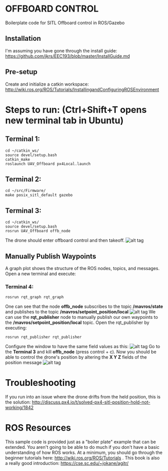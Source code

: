# OFFBOARD CONTROL
Boilerplate code for SITL Offboard control in ROS/Gazebo
## Installation
I'm assuming you have gone through the install guide: https://github.com/jkrs/EEC193/blob/master/InstallGuide.md

## Pre-setup
Create and initialize a catkin workspace: http://wiki.ros.org/ROS/Tutorials/InstallingandConfiguringROSEnvironment

# Steps to run: (Ctrl+Shift+T opens new terminal tab in Ubuntu)

## Terminal 1:
```
cd ~/catkin_ws/
source devel/setup.bash
catkin_make
roslaunch UAV_Offboard px4Local.launch 
```

## Terminal 2:
```
cd ~/src/Firmware/ 
make posix_sitl_default gazebo
```

## Terminal 3:
```
cd ~/catkin_ws/
source devel/setup.bash
rosrun UAV_Offboard offb_node
```
The drone should enter offboard control and then takeoff.
![alt tag](https://github.com/jkrs/EEC193/raw/master/UAV_Offboard/readme_resources/takeoff.gif)

## Manually Publish Waypoints
A graph plot shows the structure of the ROS nodes, topics, and messages.
Open a new terminal and execute:
### Terminal 4:
```
rosrun rqt_graph rqt_graph
```
One can see that the node **offb_node** subscribes to the topic **/mavros/state** and publishes to the topic **/mavros/setpoint_position/local**
![alt tag](https://github.com/jkrs/EEC193/raw/master/UAV_Offboard/readme_resources/rqt_graph.PNG)
We can use the **rqt_publisher** node to manually publish our own waypoints to the **/mavros/setpoint_position/local** topic. Open the rqt_publisher by executing:
```
rosrun rqt_publisher rqt_publisher
```
Configure the window to have the same field values as this:
![alt tag](https://github.com/jkrs/EEC193/raw/master/UAV_Offboard/readme_resources/rqt_pub_settings.png)
Go to the **Terminal 3** and kill **offb_node** (press control + c).  Now you should be able to control the drone's position by altering the **X Y Z** fields of the position message
![alt tag](https://github.com/jkrs/EEC193/raw/master/UAV_Offboard/readme_resources/pos_control.gif)

# Troubleshooting
If you run into an issue where the drone drifts from the held position, this is the solution: http://discuss.px4.io/t/solved-px4-sitl-position-hold-not-working/1842

# ROS Resources
This sample code is provided just as a "boiler plate" example that can be extended.  You aren't going to be able to do much if you don't have a basic understanding of how ROS works.  At a minimum, you should go through the beginner tutorials here: http://wiki.ros.org/ROS/Tutorials .  This book is also a really good introduction: https://cse.sc.edu/~jokane/agitr/







